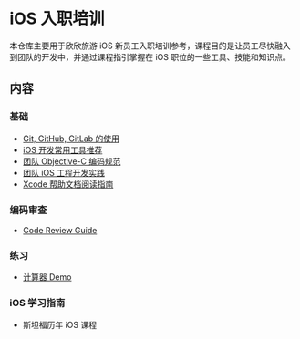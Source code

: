 # iOS 入职培训

本仓库主要用于欣欣旅游 iOS 新员工入职培训参考，课程目的是让员工尽快融入到团队的开发中，并通过课程指引掌握在 iOS 职位的一些工具、技能和知识点。

## 内容

### 基础
- [Git, GitHub, GitLab 的使用](https://github.com/cncnTech/newcomer-iOS/blob/master/basic/git-github-gitlab.md)
- [iOS 开发常用工具推荐](https://github.com/EuanChan/set-up-mac)
- [团队 Objective-C 编码规范](https://github.com/cncnTech/iOS-Development-Guideline)
- [团队 iOS 工程开发实践](https://github.com/cncnTech/iOS-Development-Guideline/blob/master/ios-project-practices.md)
- [Xcode 帮助文档阅读指南](http://ourcoders.com/thread/show/117/)

### 编码审查
- [Code Review Guide](https://github.com/cncnTech/clean-code-guide/blob/master/code-review.md)

### 练习
- [计算器 Demo](https://github.com/cncnTech/newcomer-iOS/blob/master/practice-calculator/calculator-demo-readme.md)

### iOS 学习指南
- 斯坦福历年 iOS 课程


